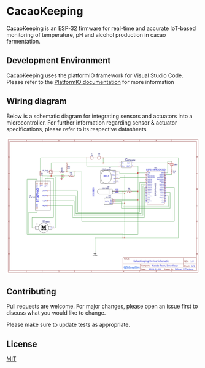 # CacaoKeeping

CacaoKeeping is an ESP-32 firmware for real-time and accurate IoT-based monitoring of temperature, pH and alcohol production in cacao fermentation.

## Development Environment

CacaoKeeping uses the platformIO framework for Visual Studio Code. Please refer to the [PlatformIO documentation](https://docs.platformio.org/en/latest/) for more information

## Wiring diagram

Below is a schematic diagram for integrating sensors and actuators into a microcontroller. For further information regarding sensor & actuator specifications, please refer to its respective datasheets

![schematic diagram of CacaoKeeping](assets/schematic.jpeg)

## Contributing

Pull requests are welcome. For major changes, please open an issue first
to discuss what you would like to change.

Please make sure to update tests as appropriate.

## License

[MIT](https://choosealicense.com/licenses/mit/)
